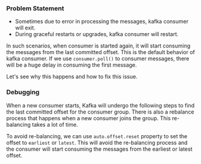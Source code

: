 <!--
.. title: Why There Is A Delay In Kafka Consumer Poll?
.. slug: why-kafka-consumer-poll-delayed
.. date: 2023-01-09 09:17:45 UTC+05:30
.. tags: kafka, debugging, draft
.. category: programming
.. link: 
.. description: After starting confluent kafka consumer with poll, sometimes there will be a delay in consuming the messages. Let's see why this happens and how to fix it. 
.. type: text
-->

### Problem Statement

- Sometimes due to error in processing the messages, kafka consumer will exit.
- During graceful restarts or upgrades, kafka consumer will restart.

In such scenarios, when consumer is started again, it will start consuming the messages from the last committed offset. This is the default behavior of kafka consumer. If we use `consumer.poll()` to consumer messages, there will be a huge delay in consuming the first message.

Let's see why this happens and how to fix this issue.

### Debugging

When a new consumer starts, Kafka will undergo the following steps to find the last committed offset for the consumer group. There is also a rebalance process that happens when a new consumer joins the group. This re-balancing takes a lot of time.

To avoid re-balancing, we can use `auto.offset.reset` property to set the offset to `earliest` or `latest`. This will avoid the re-balancing process and the consumer will start consuming the messages from the earliest or latest offset.



